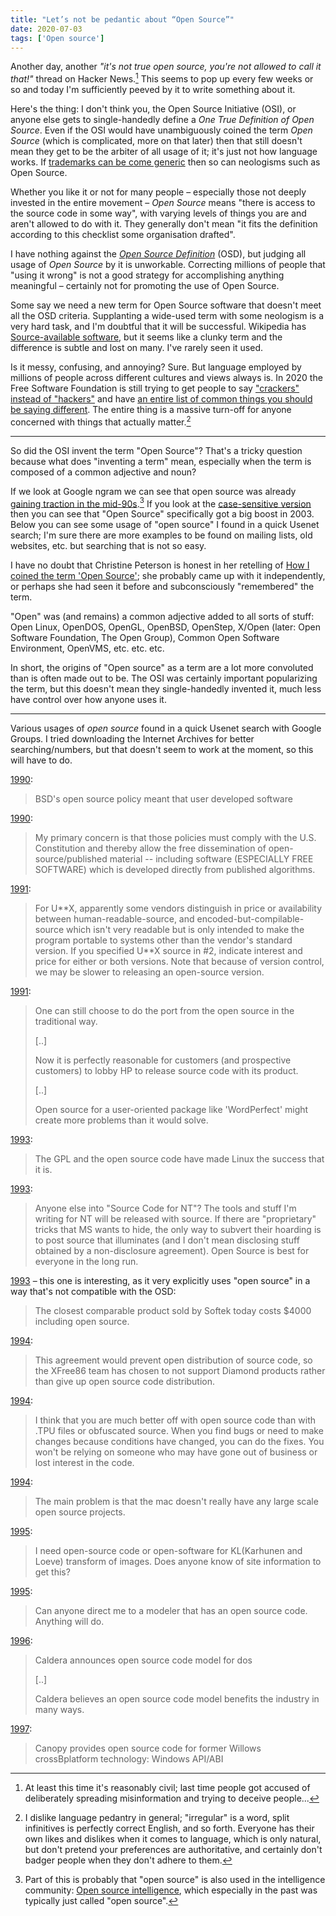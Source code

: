 ```yaml
---
title: "Let’s not be pedantic about “Open Source”"
date: 2020-07-03
tags: ['Open source']
---
```


Another day, another *"it's not true open source, you're not allowed to call it
that!"* thread on Hacker News.[^1] This seems to pop up every few weeks or so
and today I'm sufficiently peeved by it to write something about it.

[^1]: At least this time it's reasonably civil; last time people got accused of
      deliberately spreading misinformation and trying to deceive people...

Here's the thing: I don't think you, the Open Source Initiative (OSI), or anyone
else gets to single-handedly define a *One True Definition of Open Source*. Even
if the OSI would have unambiguously coined the term *Open Source* (which is
complicated, more on that later) then that still doesn't mean they get to be the
arbiter of all usage of it; it's just not how language works. If [trademarks can
be come generic][tm] then so can neologisms such as Open Source.

Whether you like it or not for many people – especially those not deeply
invested in the entire movement – *Open Source* means "there is access to the
source code in some way", with varying levels of things you are and aren't
allowed to do with it. They generally don't mean "it fits the definition
according to this checklist some organisation drafted".

I have nothing against the [*Open Source Definition*][osd] (OSD), but judging
all usage of *Open Source* by it is unworkable. Correcting millions of people
that "using it wrong" is not a good strategy for accomplishing anything
meaningful – certainly not for promoting the use of Open Source.

Some say we need a new term for Open Source software that doesn't meet all the
OSD criteria. Supplanting a wide-used term with some neologism is a very hard
task, and I'm doubtful that it will be successful. Wikipedia has
[Source-available software][sas], but it seems like a clunky term and the
difference is subtle and lost on many. I've rarely seen it used.

Is it messy, confusing, and annoying? Sure. But language employed by millions of
people across different cultures and views always is. In 2020 the Free Software
Foundation is still trying to get people to say ["crackers" instead of
"hackers"][crackers] and have [an entire list of common things you should be
saying different][avoid]. The entire thing is a massive turn-off for anyone
concerned with things that actually matter.[^lang]

[^lang]: I dislike language pedantry in general; "irregular" is a word, split
         infinitives is perfectly correct English, and so forth. Everyone has
         their own likes and dislikes when it comes to language, which is only
         natural, but don't pretend your preferences are authoritative, and
         certainly don't badger people when they don't adhere to them.

[crackers]: https://www.gnu.org/proprietary/proprietary-insecurity.en.html
[avoid]: https://www.gnu.org/philosophy/words-to-avoid.html
[sas]: https://en.wikipedia.org/wiki/Source-available_software
[osd]: https://opensource.org/osd
[tm]: https://en.wikipedia.org/wiki/List_of_generic_and_genericized_trademarks

---

So did the OSI invent the term "Open Source"? That's a tricky question because
what does "inventing a term" mean, especially when the term is composed of a
common adjective and noun?

If we look at Google ngram we can see that open source was already [gaining
traction in the mid-90s][ngram1].[^osint] If you look at the [case-sensitive
version][ngram2] then you can see that "Open Source" specifically got a big
boost in 2003. Below you can see some usage of "open source" I found in a quick
Usenet search; I'm sure there are more examples to be found on mailing lists,
old websites, etc. but searching that is not so easy.

I have no doubt that Christine Peterson is honest in her retelling of [How I
coined the term 'Open Source'][coin]; she probably came up with it
independently, or perhaps she had seen it before and subconsciously "remembered"
the term.

"Open" was (and remains) a common adjective added to all sorts of stuff: Open
Linux, OpenDOS, OpenGL, OpenBSD, OpenStep, X/Open (later: Open Software
Foundation, The Open Group), Common Open Software Environment, OpenVMS, etc.
etc. etc.

In short, the origins of "Open source" as a term are a lot more convoluted than
is often made out to be. The OSI was certainly important popularizing the term,
but this doesn't mean they single-handedly invented it, much less have control
over how anyone uses it.

[^osint]: Part of this is probably that "open source" is also used in the
          intelligence community: [Open source intelligence](https://en.wikipedia.org/wiki/Open-source_intelligence),
          which especially in the past was typically just called "open source".

[coin]: https://opensource.com/article/18/2/coining-term-open-source-software
[oh]: https://lists.debian.org/debian-announce/1997/msg00026.html
[ngram1]: https://books.google.com/ngrams/graph?content=open+source%2Copen-source%2Cfree+software&case_insensitive=on&year_start=1970&year_end=2008&corpus=15&smoothing=3&share=&direct_url=t4%3B%2Copen%20source%3B%2Cc0%3B%2Cs0%3B%3BOpen%20Source%3B%2Cc0%3B%3Bopen%20source%3B%2Cc0%3B%3BOpen%20source%3B%2Cc0%3B.t4%3B%2Copen%20-%20source%3B%2Cc0%3B%2Cs0%3B%3Bopen%20-%20source%3B%2Cc0%3B%3BOpen%20-%20source%3B%2Cc0%3B%3BOpen%20-%20Source%3B%2Cc0%3B.t4%3B%2Cfree%20software%3B%2Cc0%3B%2Cs0%3B%3Bfree%20software%3B%2Cc0%3B%3BFree%20Software%3B%2Cc0%3B%3BFree%20software%3B%2Cc0%3B%3BFREE%20SOFTWARE%3B%2Cc0
[ngram2]: https://books.google.com/ngrams/graph?content=open+source%2COpen+Source%2COpen+source%2Copen-source&year_start=1970&year_end=2008&corpus=15&smoothing=3&share=&direct_url=t1%3B%2Copen%20source%3B%2Cc0%3B.t1%3B%2COpen%20Source%3B%2Cc0%3B.t1%3B%2COpen%20source%3B%2Cc0%3B.t1%3B%2Copen%20-%20source%3B%2Cc0

---

Various usages of *open source* found in a quick Usenet search with Google
Groups. I tried downloading the Internet Archives for better searching/numbers,
but that doesn't seem to work at the moment, so this will have to do.

[1990](https://groups.google.com/d/msg/alt.religion.computers/aJfOfVrUkHM/uXNuWwufDU0J):

> BSD's open source policy meant that user developed software

[1990](https://groups.google.com/d/msg/sci.crypt/_696x9zT8MI/AMO9lJLuQwIJ):

> My primary concern is that those policies must comply with the U.S.
> Constitution and thereby allow the free dissemination of open-source/published
> material -- including software (ESPECIALLY FREE SOFTWARE) which is developed
> directly from published algorithms. 

[1991](https://groups.google.com/d/msg/lojban/g8xNNRIuago/cz0Qu9-oA_4J):

> For U\*\*X, apparently some vendors distinguish in price or availability between
> human-readable-source, and encoded-but-compilable- source which isn't very
> readable but is only intended to make the program portable to systems other
> than the vendor's standard version. If you specified U\*\*X source in #2,
> indicate interest and price for either or both versions.  Note that because of
> version control, we may be slower to releasing an open-source version.

[1991](https://groups.google.com/d/msg/gnu.misc.discuss/JGycfvQTXFU/Lckx5_NILpUJ):

> One can still choose to do the port from the open source in the traditional way.
> 
> [..]
> 
> Now it is perfectly reasonable for customers (and prospective customers) to
> lobby HP to release source code with its product.
>
> [..]
>
> Open source for a user-oriented package like 'WordPerfect' might create more
> problems than it would solve.

[1993](https://groups.google.com/d/msg/comp.os.linux/06y4cr6wr7o/fZPOOaIMCCYJ):

> The GPL and the open source code have made Linux the success that it is.

[1993](https://groups.google.com/forum/#!msg/comp.os.ms-windows.programmer.win32/WoBvPB0U9Co/wXfpq5nEJTYJ):

> Anyone else into "Source Code for NT"? The tools and stuff I'm writing for NT
> will be released with source. If there are "proprietary" tricks that MS wants
> to hide, the only way to subvert their hoarding is to post source that
> illuminates (and I don't mean disclosing stuff obtained by a non-disclosure
> agreement). Open Source is best for everyone in the long run.

[1993](https://groups.google.com/d/msg/comp.sys.mac.wanted/e8zEy_lUJzM/y7uAkLzp3FgJ)
– this one is interesting, as it very explicitly uses "open source" in a way
that's not compatible with the OSD:

> The closest comparable product sold by Softek today costs $4000 including open source. 

[1994](https://groups.google.com/d/msg/comp.sys.ibm.pc.hardware.video/xpsh-qviIDg/WccQsMeWgbAJ):

> This agreement would prevent open distribution of source code, so the XFree86
> team has chosen to not support Diamond products rather than give up open
> source code distribution.

[1994](https://groups.google.com/d/msg/comp.lang.pascal/E1KKvudEEck/YWawkPwIF_wJ):

> I think that you are much better off with open source code than with .TPU
> files or obfuscated source.  When you find bugs or need to make changes
> because conditions have changed, you can do the fixes.  You won't be relying
> on someone who may have gone out of business or lost interest in the code.

[1994](https://groups.google.com/d/msg/comp.sys.mac.programmer/wL7-5b8cbqo/rHbk90cySMEJ):

> The main problem is that the mac doesn't really have any large scale open
> source projects.

[1995](https://groups.google.com/d/msg/comp.dsp/iQnkdJM6shI/kmKxr353f5IJ):

> I need open-source code or open-software for KL(Karhunen and Loeve) transform
> of images. Does anyone know of site information to get this?

[1995](https://groups.google.com/d/msg/comp.graphics.raytracing/6oZasTgNo1A/Vv2qZq-Ha4sJ):

> Can anyone direct me to a modeler that has an open source code. Anything will
> do.

[1996](http://www.xent.com/FoRK-archive/fall96/0269.html):

> Caldera announces open source code model for dos
>
> [..]
> 
> Caldera believes an open source code model benefits the industry in many ways.

[1997](https://groups.google.com/d/msg/comp.os.linux.misc/PuxwpzAQJhw/yG-jwNypIvsJ):

> Canopy provides open source code for former Willows crossBplatform technology:
> Windows API/ABI
